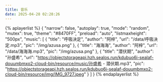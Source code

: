 ```yaml
---
title: 音乐
date: 2025-04-28 02:28:26
---
```

{% aplayerlist %}
{
    "narrow": false,
    "autoplay": true,
    "mode": "random",
    "mutex": true,
    "theme": "#8470FF",
    "preload": "auto",
    "listmaxheight": "500px",
    "music": [
        {
            "title": "呼吸决定",
            "author": "阿梓",
            "url": "/data/呼吸决定.mp3",
            "pic": "/img/azusa.png"
        },
        {
            "title": "海海海",
            "author": "阿梓",
            "url": "/data/海海海.mp3",
            "pic": "/img/azusa.png"
        },
        {
            "title": "潜伏期",
            "author": "孙盛希",
            "url": "https://objectstorageapi.hzh.sealos.run/kdubuo6i-sealaf-douumbmxo2-cloud-bin/resource/music/孙盛希 - 潜伏期.mp3",
            "pic": "https://objectstorageapi.hzh.sealos.run/kdubuo6i-sealaf-douumbmxo2-cloud-bin/resource/img/IMG_9727.jpeg"
        }
    ]
}
{% endaplayerlist %}